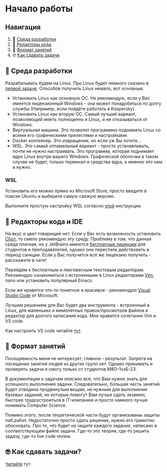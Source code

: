 # Начало работы

## Навигация
1) 🐧 [Среда разработки](#начало-работы)
2) 👷 [Редакторы кода](#редакторы-кода-и-ide)
3) 📒 [Формат занятий](#формат-занятий)
4) 🤓 [Как сдавать задачи](#как-сдавать-задачи)

## 🐧 Среда разработки
Разрабатывать будем на Linux. Про Linux будет немного сказано в [первой задаче](../tasks/linux/). Способов получить Linux немало, вот основные:
- Установить Linux как основную ОС. Не рекомендую, если у Вас имеется лицензионный Windows - она может понадобиться по долгу службы (Например, если пойдёте работать в Kaspersky).
- Установить Linux как вторую ОС. Самый лучший вариант, позволяющий иметь полноценно и Linux, и не отказываться от Windows.
- Виртуальная машина. Это позволит программно поднимать Linux со всеми его графическими прелестями и настройками.
- Docker контейнер. Это извращение, но если уж Вы хотите...
- WSL. Это самый оптимальный вариант - просто устанавливать, почти не нужно настраивать. Это программа, которая поднимает ядро Linux внутри вашего Windows. Графической оболочки в таком случае не будет, только терминал и средства ядра, а именно это нам и нужно.

### WSL
Установить его можно прямо из Microsoft Store, просто введите в поиске Ubuntu и выберите самую свежую версию.

Выполните простую настройку WSL согласно [этой](https://learn.microsoft.com/ru-ru/windows/wsl/setup/environment) инструкции.

## 👷 Редакторы кода и IDE
На вкус и цвет товарищей нет. Если у Вас есть возможность установить [Clion](https://www.jetbrains.com/clion/download/#section=windows), то смело рекомендую эту среду. Проблема в том, что данная среда платная, но у JetBrains имеются [бесплатные лицензии](https://www.jetbrains.com/community/education/#students) для студентов и преподавателей, однако они перестали действовать в период санкции. Если у Вас получится всё же лицензию получить - расскажите в чате!

Перейдём к бесплатным и лекговесным текстовым редакторам. 
Рекомендую ознакомиться с встроенными в Linux редакторами [Vim](https://losst.pro/kak-polzovatsya-tekstovym-redaktorom-vim), nano или установить популярный Emacs.

Если же нравится что-то понятное и красивое - рекомендую [Visual Studio Code](https://code.visualstudio.com/) от Microsoft.

Лучшим решением для Вас будет два инструмента - встроенный в Linux, для маленьких и мимолётных правок/просмотров файлов и редактор для долгого написания кода. Мне нравится сочетание Vim и VS code.

Как настроить VS code читайте [тут](vscode.md).

## 📒 Формат занятий
Посещяемость меня не интересует, главное - результат.
Запрета на посещение занятий людей из других групп нет. Однако принимать и проверять задачи я смогу только от студентов М8О-1ххБ-23.

В документации к задачам описано всё, что Вам нужно знать для успешного выполнения задачи. Следовательно, большая часть занятий будет отведена продвинутым вещам, не нужным для выполнения базовых заданий, но которые помогут Вам лучше сдать экзамен, быстрее трудоустроиться в IT-компанию и просто намного лучше понимать Computer Science.

Помимо этого, после теоретической части будут организованы защиты лаб.работ. Недостаточно просто сдать решение, нужно его грамотно обосновать. Про то, что будет на защите каждого задания, написано в соответствующем файле задачи. Где-то это теория, где-то решить задачу, где-то live code review.

## 🤓 Как сдавать задачи?
[Читайте](ci.md) тут.